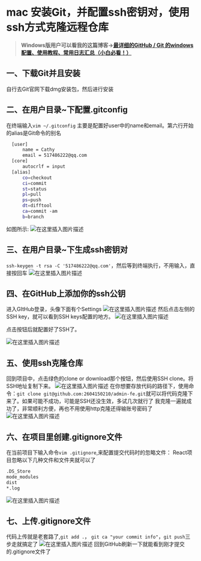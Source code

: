 
# mac 安装Git，并配置ssh密钥对，使用ssh方式克隆远程仓库

>**Windows版用户可以看我的这篇博客->[最详细的GitHub / Git 的windows配置、使用教程、常用日志汇总（小白必看！）](https://blog.csdn.net/jal517486222/article/details/79967632)**
## 一、下载Git并且安装
自行去Git官网下载dmg安装包，然后进行安装
## 二、在用户目录~下配置.gitconfig
在终端输入`vim ~/.gitconfig`
主要是配置好user中的name和email。第六行开始的alias是Git命令的别名
```sh
  [user]
      name = Cathy
      email = 517486222@qq.com
  [core]
      autocrlf = input
  [alias]
      co=checkout
      ci=commit
      st=status
      pl=pull
      ps=push
      dt=difftool
      ca=commit -am
      b=branch
```
如图所示:
![在这里插入图片描述](https://img-blog.csdnimg.cn/20190911060943499.png?x-oss-process=image/watermark,type_ZmFuZ3poZW5naGVpdGk,shadow_10,text_aHR0cHM6Ly9ibG9nLmNzZG4ubmV0L2phbDUxNzQ4NjIyMg==,size_16,color_FFFFFF,t_70)
## 三、在用户目录~下生成ssh密钥对
`ssh-keygen -t rsa -C '517486222@qq.com'`，然后等到终端执行，不用输入，直接按回车
![在这里插入图片描述](https://img-blog.csdnimg.cn/20190911061648271.png?x-oss-process=image/watermark,type_ZmFuZ3poZW5naGVpdGk,shadow_10,text_aHR0cHM6Ly9ibG9nLmNzZG4ubmV0L2phbDUxNzQ4NjIyMg==,size_16,color_FFFFFF,t_70)
## 四、在GitHub上添加你的ssh公钥
进入GItHub登录，头像下面有个Settings
![在这里插入图片描述](https://img-blog.csdnimg.cn/20190911061719786.png?x-oss-process=image/watermark,type_ZmFuZ3poZW5naGVpdGk,shadow_10,text_aHR0cHM6Ly9ibG9nLmNzZG4ubmV0L2phbDUxNzQ4NjIyMg==,size_16,color_FFFFFF,t_70)
然后点击左侧的SSH key，就可以看到SSH keys配置的地方。
![在这里插入图片描述](https://img-blog.csdnimg.cn/20190911062001353.png?x-oss-process=image/watermark,type_ZmFuZ3poZW5naGVpdGk,shadow_10,text_aHR0cHM6Ly9ibG9nLmNzZG4ubmV0L2phbDUxNzQ4NjIyMg==,size_16,color_FFFFFF,t_70)

点击按钮后就配置好了SSH了。

![在这里插入图片描述](https://img-blog.csdnimg.cn/20190911061835362.png?x-oss-process=image/watermark,type_ZmFuZ3poZW5naGVpdGk,shadow_10,text_aHR0cHM6Ly9ibG9nLmNzZG4ubmV0L2phbDUxNzQ4NjIyMg==,size_16,color_FFFFFF,t_70)
## 五、使用ssh克隆仓库
回到项目中，点击绿色的clone or download那个按钮，然后使用SSH clone。将SSH地址复制下来。
![在这里插入图片描述](https://img-blog.csdnimg.cn/20190911062118139.png?x-oss-process=image/watermark,type_ZmFuZ3poZW5naGVpdGk,shadow_10,text_aHR0cHM6Ly9ibG9nLmNzZG4ubmV0L2phbDUxNzQ4NjIyMg==,size_16,color_FFFFFF,t_70)
在你想要存放代码的路径下，使用命令：`git clone git@github.com:2604150210/admin-fe.git`就可以将代码克隆下来了。如果可能不成功，可能是SSH还没生效，多试几次就行了
我克隆一遍就成功了，非常顺利方便，再也不用使用http克隆还得输账号密码了
![在这里插入图片描述](https://img-blog.csdnimg.cn/20190911062441950.png?x-oss-process=image/watermark,type_ZmFuZ3poZW5naGVpdGk,shadow_10,text_aHR0cHM6Ly9ibG9nLmNzZG4ubmV0L2phbDUxNzQ4NjIyMg==,size_16,color_FFFFFF,t_70)

## 六、在项目里创建.gitignore文件
在当前项目下输入命令`vim .gitignore`,来配置提交代码时的忽略文件：
React项目忽略以下几种文件和文件夹就可以了
```sh
.DS_Store
mode_modules
dist
*.log
```
![在这里插入图片描述](https://img-blog.csdnimg.cn/2019091106262898.png?x-oss-process=image/watermark,type_ZmFuZ3poZW5naGVpdGk,shadow_10,text_aHR0cHM6Ly9ibG9nLmNzZG4ubmV0L2phbDUxNzQ4NjIyMg==,size_16,color_FFFFFF,t_70)

## 七、上传.gitignore文件
代码上传就是老套路了,`git add .`， `git ca "your commit info"`，`git push`三步走就搞定了
![在这里插入图片描述](https://img-blog.csdnimg.cn/20190911062742745.png?x-oss-process=image/watermark,type_ZmFuZ3poZW5naGVpdGk,shadow_10,text_aHR0cHM6Ly9ibG9nLmNzZG4ubmV0L2phbDUxNzQ4NjIyMg==,size_16,color_FFFFFF,t_70)
回到GitHub刷新一下就能看到刚才提交的.gitignore文件了